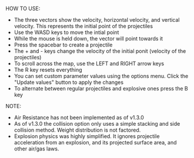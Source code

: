 HOW TO USE:
 - The three vectors show the velocity, horizontal velocity, and vertical velocity. This represents the initial point of the projectiles
 - Use the WASD keys to move the intial point
 - While the mouse is held down, the vector will point towards it
 - Press the spacebar to create a projectile
 - The + and - keys change the velocity of the initial ponit (velocity of the projectiles)
 - To scroll across the map, use the LEFT and RIGHT arrow keys
 - The R key resets everything
 - You can set custom parameter values using the options menu. Click the "Update values" button to apply the changes
 - To alternate between regular projectiles and explosive ones press the B key
 
  NOTE:
   - Air Resistance has not been implemented as of v1.3.0
   - As of v1.3.0 the collision option only uses a simple stacking and side collision method. Weight distribution is not factored.
   - Explosion physics was highly simplified. It ignores projectile acceleration from an explosion, and its projected surface area, and other air/gas laws.
